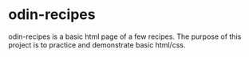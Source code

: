 # odin-recipes
odin-recipes is a basic html page of a few recipes. The purpose of this project is to practice and demonstrate basic html/css.